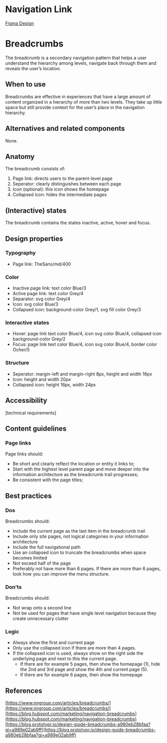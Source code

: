 # Navigation Link

[Figma Design](https://www.figma.com/file/JpoY3waVoQGlLQzQXTL9nn/Design-System-Gemeente-Den-Haag?node-id=1569%3A5671)

# Breadcrumbs

The breadcrumb is a secondary navigation pattern that helps a user understand the hierarchy among levels, navigate back through them and reveals the user’s location.

## When to use

Breadcrumbs are effective in experiences that have a large amount of content organized in a hierarchy of more than two levels. They take up little space but still provide context for the user’s place in the navigation hierarchy.

## Alternatives and related components

None.

## Anatomy

The breadcrumb consists of:

1. Page link: directs users to the parent-level page
2. Seperator: clearly distinguishes between each page
3. Icon (optional): this icon shows the homepage
4. Collapsed icon: hides the intermediate pages

## (Interactive) states

The breadcrumb contains the states inactive, active, hover and focus.

## Design properties

### Typography

- Page link: TheSans/md/400

### Color

- Inactive page link: text color Blue/3
- Active page link: text color Grey/4
- Separator: svg color Grey/4
- Icon: svg color Blue/3
- Collapsed icon: background-color Grey/1, svg fill color Grey/3

### Interactive states

- Hover: page link text color Blue/4, icon svg color Blue/4, collapsed icon background-color Grey/2
- Focus: page link text color Blue/4, icon svg color Blue/4, border color Ocher/5

### Structure

- Seperator: margin-left and margin-right 8px, height and width 16px
- Icon: height and width 20px
- Collapsed icon: height 16px, width 24px

## Accessibility

[technical requirements]

## Content guidelines

### Page links

Page links should:

- Be short and clearly reflect the location or entity it links to;
- Start with the highest level parent page and move deeper into the information architecture as the breadcrumb trail progresses;
- Be consistent with the page titles;

## Best practices

### Dos

Breadcrumbs should:

- Include the current page as the last item in the breadcrumb trail
- Include only site pages, not logical categories in your information architecture
- Include the full navigational path
- Use an collapsed icon to truncate the breadcrumbs when space becomes limited
- Not exceed half of the page
- Preferably not have more than 6 pages. If there are more than 6 pages, look how you can improve the menu structure.

### Don’ts

Breadcrumbs should:

- Not wrap onto a second line
- Not be used for pages that have single level navigation because they create unnecessary clutter

### Logic

- Always show the first and current page
- Only use the collapsed icon if there are more than 4 pages.
- If the collapsed icon is used, always show on the right side the underlying page and next to this the current page.
  - If there are for example 5 pages, then show the homepage (1), hide the 2nd and 3rd page and show the 4th and current page (5).
  - If there are for example 6 pages, then show the homepage

## References

[https://www.nngroup.com/articles/breadcrumbs/](https://www.nngroup.com/articles/breadcrumbs/)
[https://blog.hubspot.com/marketing/navigation-breadcrumbs](https://blog.hubspot.com/marketing/navigation-breadcrumbs)
[https://blog.prototypr.io/design-guide-breadcrumbs-a980eb28bfaa?gi=a989e02ab9ff](https://blog.prototypr.io/design-guide-breadcrumbs-a980eb28bfaa?gi=a989e02ab9ff)
